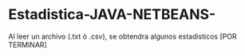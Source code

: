 # Estadistica-JAVA-NETBEANS-

Al leer un archivo (.txt ó .csv), se obtendra algunos estadisticos [POR TERMINAR]
